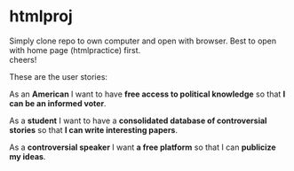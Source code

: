 # htmlproj
Simply clone repo to own computer and open with browser.
Best to open with home page (htmlpractice) first.\
cheers!

These are the user stories:

As an **American** I want to have **free access to political knowledge** so that **I can be an informed voter**.

As a **student** I want to have a **consolidated database of controversial stories** so that **I can write interesting papers**.

As a **controversial speaker** I want **a free platform** so that I can **publicize my ideas**.
